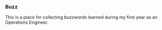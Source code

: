 ### Buzz
This is a place for collecting buzzwords learned during my first year as an
Operations Engineer. 
